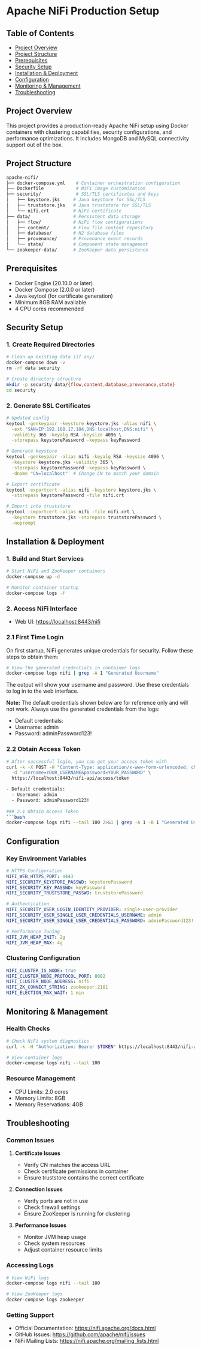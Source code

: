 # Apache NiFi Production Setup

## Table of Contents

- [Project Overview](#project-overview)
- [Project Structure](#project-structure)
- [Prerequisites](#prerequisites)
- [Security Setup](#security-setup)
- [Installation & Deployment](#installation--deployment)
- [Configuration](#configuration)
- [Monitoring & Management](#monitoring--management)
- [Troubleshooting](#troubleshooting)

## Project Overview

This project provides a production-ready Apache NiFi setup using Docker containers with clustering capabilities, security configurations, and performance optimizations. It includes MongoDB and MySQL connectivity support out of the box.

## Project Structure

```bash
apache-nifi/
├── docker-compose.yml    # Container orchestration configuration
├── Dockerfile            # NiFi image customization
├── security/             # SSL/TLS certificates and keys
│   ├── keystore.jks     # Java keystore for SSL/TLS
│   ├── truststore.jks   # Java truststore for SSL/TLS
│   └── nifi.crt         # NiFi certificate
├── data/                # Persistent data storage
│   ├── flow/            # NiFi flow configurations
│   ├── content/         # Flow file content repository
│   ├── database/        # H2 database files
│   ├── provenance/      # Provenance event records
│   └── state/           # Component state management
└── zookeeper-data/      # ZooKeeper data persistence
```

## Prerequisites

- Docker Engine (20.10.0 or later)
- Docker Compose (2.0.0 or later)
- Java keytool (for certificate generation)
- Minimum 8GB RAM available
- 4 CPU cores recommended

## Security Setup

### 1. Create Required Directories

```bash
# Clean up existing data (if any)
docker-compose down -v
rm -rf data security

# Create directory structure
mkdir -p security data/{flow,content,database,provenance,state}
cd security
```

### 2. Generate SSL Certificates

```bash
# Updated config
keytool -genkeypair -keystore keystore.jks -alias nifi \
  -ext "SAN=IP:192.168.17.184,DNS:localhost,DNS:nifi" \
  -validity 365 -keyalg RSA -keysize 4096 \
  -storepass keystorePassword -keypass keyPassword

# Generate keystore
keytool -genkeypair -alias nifi -keyalg RSA -keysize 4096 \
  -keystore keystore.jks -validity 365 \
  -storepass keystorePassword -keypass keyPassword \
  -dname "CN=localhost"  # Change CN to match your domain

# Export certificate
keytool -exportcert -alias nifi -keystore keystore.jks \
  -storepass keystorePassword -file nifi.crt

# Import into truststore
keytool -importcert -alias nifi -file nifi.crt \
  -keystore truststore.jks -storepass truststorePassword \
  -noprompt
```

## Installation & Deployment

### 1. Build and Start Services

```bash
# Start NiFi and ZooKeeper containers
docker-compose up -d

# Monitor container startup
docker-compose logs -f
```

### 2. Access NiFi Interface

- Web UI: <https://localhost:8443/nifi>

### 2.1 First Time Login

On first startup, NiFi generates unique credentials for security. Follow these steps to obtain them:

```bash
# View the generated credentials in container logs
docker-compose logs nifi | grep -A 1 "Generated Username"
```

The output will show your username and password. Use these credentials to log in to the web interface.

**Note:** The default credentials shown below are for reference only and will not work. Always use the generated credentials from the logs:

- Default credentials:
- Username: admin
- Password: adminPassword123!

### 2.2 Obtain Access Token

```bash
# After successful login, you can get your access token with
curl -k -X POST -H "Content-Type: application/x-www-form-urlencoded; charset=UTF-8" \
  -d "username=YOUR_USERNAME&password=YOUR_PASSWORD" \
  https://localhost:8443/nifi-api/access/token
```

```bash
- Default credentials:
  - Username: admin
  - Password: adminPassword123!
  
### 2.1 Obtain Access Token
```bash
docker-compose logs nifi --tail 100 2>&1 | grep -A 1 -B 1 "Generated Username"
```

## Configuration

### Key Environment Variables

```yaml
# HTTPS Configuration
NIFI_WEB_HTTPS_PORT: 8443
NIFI_SECURITY_KEYSTORE_PASSWD: keystorePassword
NIFI_SECURITY_KEY_PASSWD: keyPassword
NIFI_SECURITY_TRUSTSTORE_PASSWD: truststorePassword

# Authentication
NIFI_SECURITY_USER_LOGIN_IDENTITY_PROVIDER: single-user-provider
NIFI_SECURITY_USER_SINGLE_USER_CREDENTIALS_USERNAME: admin
NIFI_SECURITY_USER_SINGLE_USER_CREDENTIALS_PASSWORD: adminPassword123!

# Performance Tuning
NIFI_JVM_HEAP_INIT: 2g
NIFI_JVM_HEAP_MAX: 4g
```

### Clustering Configuration

```yaml
NIFI_CLUSTER_IS_NODE: true
NIFI_CLUSTER_NODE_PROTOCOL_PORT: 8082
NIFI_CLUSTER_NODE_ADDRESS: nifi
NIFI_ZK_CONNECT_STRING: zookeeper:2181
NIFI_ELECTION_MAX_WAIT: 1 min
```

## Monitoring & Management

### Health Checks

```bash
# Check NiFi system diagnostics
curl -k -H "Authorization: Bearer $TOKEN" https://localhost:8443/nifi-api/system-diagnostics

# View container logs
docker-compose logs nifi --tail 100
```

### Resource Management

- CPU Limits: 2.0 cores
- Memory Limits: 8GB
- Memory Reservations: 4GB

## Troubleshooting

### Common Issues

1. **Certificate Issues**
   - Verify CN matches the access URL
   - Check certificate permissions in container
   - Ensure truststore contains the correct certificate

2. **Connection Issues**
   - Verify ports are not in use
   - Check firewall settings
   - Ensure ZooKeeper is running for clustering

3. **Performance Issues**
   - Monitor JVM heap usage
   - Check system resources
   - Adjust container resource limits

### Accessing Logs

```bash
# View NiFi logs
docker-compose logs nifi --tail 100

# View ZooKeeper logs
docker-compose logs zookeeper
```

### Getting Support

- Official Documentation: <https://nifi.apache.org/docs.html>
- GitHub Issues: <https://github.com/apache/nifi/issues>
- NiFi Mailing Lists: <https://nifi.apache.org/mailing_lists.html>
